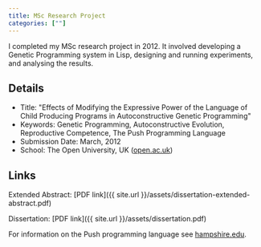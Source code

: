 ```yaml
---
title: MSc Research Project
categories: [""]
---
```


I completed my MSc research project in 2012. It involved developing a Genetic Programming system in Lisp, designing and running experiments, and analysing the results.

## Details

* Title: "Effects of Modifying the Expressive Power of the Language of Child Producing Programs in Autoconstructive Genetic Programming"
* Keywords: Genetic Programming, Autoconstructive Evolution, Reproductive Competence, The Push Programming Language
* Submission Date: March, 2012
* School: The Open University, UK ([open.ac.uk](http://www.open.ac.uk)) 


## Links

Extended Abstract: [PDF link]({{ site.url }}/assets/dissertation-extended-abstract.pdf)

Dissertation: [PDF link]({{ site.url }}/assets/dissertation.pdf)

For information on the Push programming language see [hampshire.edu](http://hampshire.edu/lspector/push.html).
